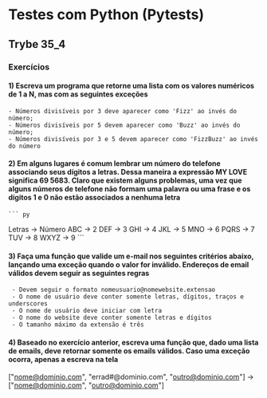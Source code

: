 # Testes com Python (Pytests)

## Trybe 35_4

### Exercícios

#### 1) Escreva um programa que retorne uma lista com os valores numéricos de 1 a N, mas com as seguintes exceções

    - Números divisíveis por 3 deve aparecer como 'Fizz' ao invés do número;
    - Números divisíveis por 5 devem aparecer como 'Buzz' ao invés do número;
    - Números divisíveis por 3 e 5 devem aparecer como 'FizzBuzz' ao invés do número

#### 2) Em alguns lugares é comum lembrar um número do telefone associando seus dígitos a letras. Dessa maneira a expressão MY LOVE significa 69 5683. Claro que existem alguns problemas, uma vez que alguns números de telefone não formam uma palavra ou uma frase e os dígitos 1 e 0 não estão associados a nenhuma letra

    ``` py
Letras  ->  Número
ABC     ->  2
DEF     ->  3
GHI     ->  4
JKL     ->  5
MNO     ->  6
PQRS    ->  7
TUV     ->  8
WXYZ    ->  9
    ```

#### 3) Faça uma função que valide um e-mail nos seguintes critérios abaixo, lançando uma exceção quando o valor for inválido. Endereços de email válidos devem seguir as seguintes regras

     - Devem seguir o formato nomeusuario@nomewebsite.extensao
     - O nome de usuário deve conter somente letras, dígitos, traços e underscores 
     - O nome de usuário deve iniciar com letra
     - O nome do website deve conter somente letras e dígitos
     - O tamanho máximo da extensão é três

#### 4) Baseado no exercício anterior, escreva uma função que, dado uma lista de emails, deve retornar somente os emails válidos. Caso uma exceção ocorra, apenas a escreva na tela

["nome@dominio.com", "errad#@dominio.com", "outro@dominio.com"] -> ["nome@dominio.com", "outro@dominio.com"]
